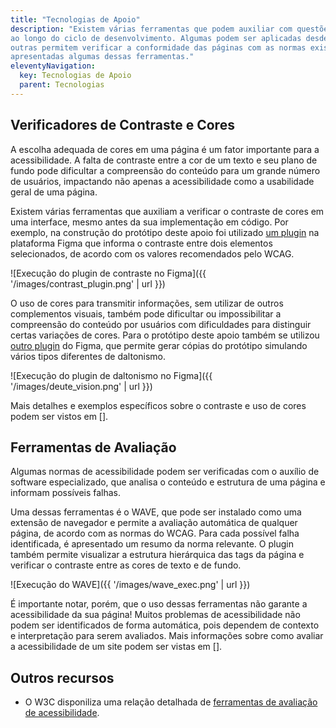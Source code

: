 ```yaml
---
title: "Tecnologias de Apoio"
description: "Existem várias ferramentas que podem auxiliar com questões de acessibilidade
ao longo do ciclo de desenvolvimento. Algumas podem ser aplicadas desde o protótipo da interface,
outras permitem verificar a conformidade das páginas com as normas existentes. A seguir serão
apresentadas algumas dessas ferramentas."
eleventyNavigation:
  key: Tecnologias de Apoio
  parent: Tecnologias
---
```


## Verificadores de Contraste e Cores

A escolha adequada de cores em uma página é um fator importante para a acessibilidade. A falta de
contraste entre a cor de um texto e seu plano de fundo pode dificultar a compreensão do conteúdo
para um grande número de usuários, impactando não apenas a acessibilidade como a usabilidade geral de
uma página. 

Existem várias ferramentas que auxiliam a verificar o contraste de cores em uma interface, mesmo
antes da sua implementação em código. Por exemplo, na construção do protótipo deste apoio foi utilizado [um plugin]() na plataforma Figma que informa o contraste entre dois elementos selecionados, de acordo com os valores recomendados pelo WCAG.

![Execução do plugin de contraste no Figma]({{ '/images/contrast_plugin.png' | url }})


O uso de cores para transmitir informações, sem utilizar de outros complementos visuais,
também pode dificultar ou impossibilitar a compreensão do conteúdo por usuários com dificuldades
para distinguir certas variações de cores. Para o protótipo deste apoio também se utilizou [outro plugin]() do Figma, que permite gerar cópias do protótipo simulando vários tipos diferentes de daltonismo. 

![Execução do plugin de daltonismo no Figma]({{ '/images/deute_vision.png' | url }})


Mais detalhes e exemplos específicos sobre o contraste e uso de cores podem ser vistos em [].

## Ferramentas de Avaliação

Algumas normas de acessibilidade podem ser verificadas com o auxílio de software especializado,
que analisa o conteúdo e estrutura de uma página e informam possíveis falhas.

Uma dessas ferramentas é o WAVE, que pode ser instalado como uma extensão de navegador e permite a
avaliação automática de qualquer página, de acordo com as normas do WCAG. Para cada possível falha
identificada, é apresentado um resumo da norma relevante. O plugin também permite visualizar
a estrutura hierárquica das tags da página e verificar o contraste entre as cores de texto e de fundo.

![Execução do WAVE]({{ '/images/wave_exec.png' | url }})

É importante notar, porém, que o uso dessas ferramentas não garante a acessibilidade da sua página!
Muitos problemas de acessibilidade não podem ser identificados de forma automática, pois dependem de contexto e interpretação para serem avaliados. Mais informações sobre como avaliar a acessibilidade de um site podem ser vistas em [].

## Outros recursos

- O W3C disponiliza uma relação detalhada de [ferramentas de avaliação de acessibilidade](https://www.w3.org/WAI/ER/tools/).